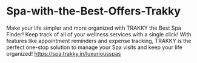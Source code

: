 # Spa-with-the-Best-Offers-Trakky
Make your life simpler and more organized with TRAKKY the Best Spa Finder! Keep track of all of your wellness services with a single click! With features like appointment reminders and expense tracking, TRAKKY is the perfect one-stop solution to manage your Spa visits and keep your life organized!  https://spa.trakky.in/luxuriousspas
